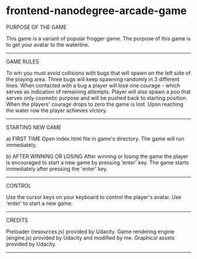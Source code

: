 frontend-nanodegree-arcade-game
===============================

PURPOSE OF THE GAME

This game is a variant of popular frogger game.
The purpose of this game is to get your avatar to the waterline.
***************************************************************

GAME RULES

To win you must avoid collisions with bugs that will spawn on the left side of the playing area. Three bugs will keep spawning randomly in 3 different lines. When contacted with a bug a player will lose one courage - which serves as indication of remaining attempts. Player will also spawn a poo that serves only cosmetic purpose and will be pushed back to starting position. When the players' courage drops to zero the game is lost. Upon reaching the water row the player achieves victory.
***************************************************************

STARTING NEW GAME

a) FIRST TIME
Open index.html file in game's directory. The game will run immediately.

b) AFTER WINNING OR LOSING
After winning or losing the game the player is encouraged to start a new game by pressing 'enter' key. The game starts immediately after pressing the 'enter' key.
***************************************************************

CONTROL

Use the cursor keys on your keyboard to control the player's avatar. Use 'enter' to start a new game.
***************************************************************

CREDITS

Preloader (resources.js) provided by Udacity.
Game rendering engine (engine.js) provided by Udacity and modified by me.
Graphical assets provided by Udacity.
***************************************************************

